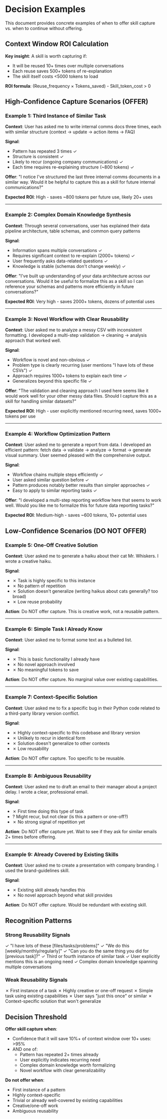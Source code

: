 # Decision Examples

This document provides concrete examples of when to offer skill capture vs. when to continue without offering.

## Context Window ROI Calculation

**Key insight**: A skill is worth capturing if:
- It will be reused 10+ times over multiple conversations
- Each reuse saves 500+ tokens of re-explanation
- The skill itself costs <5000 tokens to load

**ROI formula**: (Reuse_frequency × Tokens_saved) - Skill_token_cost > 0

## High-Confidence Capture Scenarios (OFFER)

### Example 1: Third Instance of Similar Task

**Context**: User has asked me to write internal comms docs three times, each with similar structure (context → update → action items → FAQ)

**Signal**: 
- Pattern has repeated 3 times ✓
- Structure is consistent ✓
- Likely to recur (ongoing company communications) ✓
- Each time requires re-explaining structure (~800 tokens) ✓

**Offer**: "I notice I've structured the last three internal comms documents in a similar way. Would it be helpful to capture this as a skill for future internal communications?"

**Expected ROI**: High - saves ~800 tokens per future use, likely 20+ uses

---

### Example 2: Complex Domain Knowledge Synthesis

**Context**: Through several conversations, user has explained their data pipeline architecture, table schemas, and common query patterns

**Signal**:
- Information spans multiple conversations ✓
- Requires significant context to re-explain (2000+ tokens) ✓
- User frequently asks data-related questions ✓
- Knowledge is stable (schemas don't change weekly) ✓

**Offer**: "I've built up understanding of your data architecture across our conversations. Would it be useful to formalize this as a skill so I can reference your schemas and patterns more efficiently in future conversations?"

**Expected ROI**: Very high - saves 2000+ tokens, dozens of potential uses

---

### Example 3: Novel Workflow with Clear Reusability

**Context**: User asked me to analyze a messy CSV with inconsistent formatting. I developed a multi-step validation → cleaning → analysis approach that worked well.

**Signal**:
- Workflow is novel and non-obvious ✓
- Problem type is clearly recurring (user mentions "I have lots of these CSVs") ✓
- Approach requires 1000+ tokens to explain each time ✓
- Generalizes beyond this specific file ✓

**Offer**: "The validation and cleaning approach I used here seems like it would work well for your other messy data files. Should I capture this as a skill for handling similar datasets?"

**Expected ROI**: High - user explicitly mentioned recurring need, saves 1000+ tokens per use

---

### Example 4: Workflow Optimization Pattern

**Context**: User asked me to generate a report from data. I developed an efficient pattern: fetch data → validate → analyze → format → generate visual summary. User seemed pleased with the comprehensive output.

**Signal**:
- Workflow chains multiple steps efficiently ✓
- User asked similar question before ✓
- Pattern produces notably better results than simpler approaches ✓
- Easy to apply to similar reporting tasks ✓

**Offer**: "I developed a multi-step reporting workflow here that seems to work well. Would you like me to formalize this for future data reporting tasks?"

**Expected ROI**: Medium-high - saves ~600 tokens, 10+ potential uses

## Low-Confidence Scenarios (DO NOT OFFER)

### Example 5: One-Off Creative Solution

**Context**: User asked me to generate a haiku about their cat Mr. Whiskers. I wrote a creative haiku.

**Signal**:
- ✗ Task is highly specific to this instance
- ✗ No pattern of repetition
- ✗ Solution doesn't generalize (writing haikus about cats generally? too broad)
- ✗ Low reuse probability

**Action**: Do NOT offer capture. This is creative work, not a reusable pattern.

---

### Example 6: Simple Task I Already Know

**Context**: User asked me to format some text as a bulleted list.

**Signal**:
- ✗ This is basic functionality I already have
- ✗ No novel approach involved
- ✗ No meaningful tokens to save

**Action**: Do NOT offer capture. No marginal value over existing capabilities.

---

### Example 7: Context-Specific Solution

**Context**: User asked me to fix a specific bug in their Python code related to a third-party library version conflict.

**Signal**:
- ✗ Highly context-specific to this codebase and library version
- ✗ Unlikely to recur in identical form
- ✗ Solution doesn't generalize to other contexts
- ✗ Low reusability

**Action**: Do NOT offer capture. Too specific to be reusable.

---

### Example 8: Ambiguous Reusability

**Context**: User asked me to draft an email to their manager about a project delay. I wrote a clear, professional email.

**Signal**:
- ✗ First time doing this type of task
- ? Might recur, but not clear (is this a pattern or one-off?)
- ✗ No strong signal of repetition yet

**Action**: Do NOT offer capture yet. Wait to see if they ask for similar emails 2+ times before offering.

---

### Example 9: Already Covered by Existing Skills

**Context**: User asked me to create a presentation with company branding. I used the brand-guidelines skill.

**Signal**:
- ✗ Existing skill already handles this
- ✗ No novel approach beyond what skill provides

**Action**: Do NOT offer capture. Would be redundant with existing skill.

## Recognition Patterns

### Strong Reusability Signals

✓ "I have lots of these [files/tasks/problems]"
✓ "We do this [weekly/monthly/regularly]"
✓ "Can you do the same thing you did for [previous task]?"
✓ Third or fourth instance of similar task
✓ User explicitly mentions this is an ongoing need
✓ Complex domain knowledge spanning multiple conversations

### Weak Reusability Signals

✗ First instance of a task
✗ Highly creative or one-off request
✗ Simple task using existing capabilities
✗ User says "just this once" or similar
✗ Context-specific solution that won't generalize

## Decision Threshold

**Offer skill capture when**:
- Confidence that it will save 10%+ of context window over 10+ uses: >95%
- AND one of:
  - Pattern has repeated 2+ times already
  - User explicitly indicates recurring need
  - Complex domain knowledge worth formalizing
  - Novel workflow with clear generalizability

**Do not offer when**:
- First instance of a pattern
- Highly context-specific
- Trivial or already well-covered by existing capabilities
- Creative/one-off work
- Ambiguous reusability
